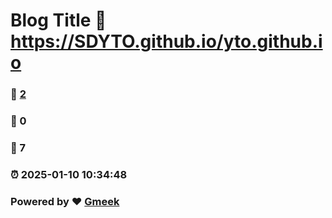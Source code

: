 # Blog Title :link: https://SDYTO.github.io/yto.github.io 
### :page_facing_up: [2](https://SDYTO.github.io/yto.github.io/tag.html) 
### :speech_balloon: 0 
### :hibiscus: 7 
### :alarm_clock: 2025-01-10 10:34:48 
### Powered by :heart: [Gmeek](https://github.com/Meekdai/Gmeek)
